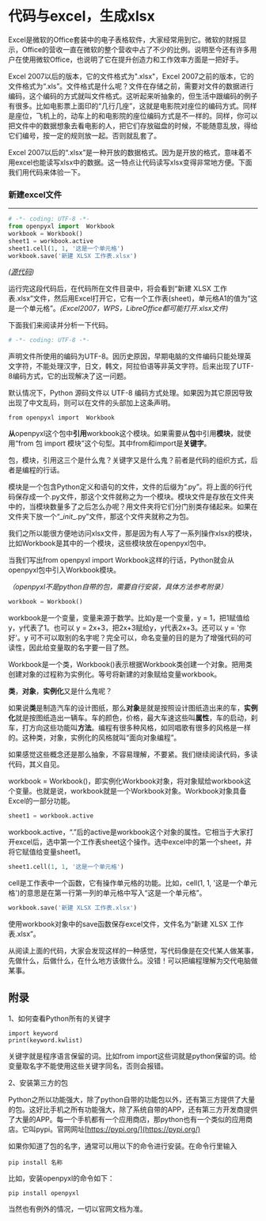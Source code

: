 # 代码与excel，生成xlsx

Excel是微软的Office套装中的电子表格软件，大家经常用到它。微软的财报显示，Office的营收一直在微软的整个营收中占了不少的比例。说明至今还有许多用户在使用微软Office，也说明了它在提升创造力和工作效率方面是一把好手。

Excel 2007以后的版本，它的文件格式为".xlsx"，Excel 2007之前的版本，它的文件格式为“.xls”。文件格式是什么呢？文件在存储之前，需要对文件的数据进行编码，这个编码的方式就叫文件格式。这听起来听抽象的，但生活中跟编码的例子有很多。比如电影票上面印的“几行几座”，这就是电影院对座位的编码方式。同样是座位，飞机上的，动车上的和电影院的座位编码方式是不一样的。同样，你可以把文件中的数据想象去看电影的人，把它们存放磁盘的时候，不能随意乱放，得给它们编号，按一定的规则放一起。否则就乱套了。

Excel 2007以后的“.xlsx”是一种开放的数据格式。因为是开放的格式，意味着不用excel也能读写xlsx中的数据。这一特点让代码读写xlsx变得非常地方便。下面我们用代码来体验一下。



### 新建excel文件

---



```py
# -*- coding: UTF-8 -*-
from openpyxl import  Workbook
workbook = Workbook()
sheet1 = workbook.active
sheet1.cell(1, 1, '这是一个单元格')
workbook.save('新建 XLSX 工作表.xlsx')
```

*([源代码](example-xlsx-1.py))*

运行完这段代码后，在代码所在文件目录中，将会看到“新建 XLSX 工作表.xlsx”文件，然后用Excel打开它，它有一个工作表(sheet)，单元格A1的值为“这是一个单元格”。*(Excel2007，WPS，LibreOffice都可能打开.xlsx文件)*



下面我们来阅读并分析一下代码。

```python
# -*- coding: UTF-8 -*-
```

声明文件所使用的编码为UTF-8。因历史原因，早期电脑的文件编码只能处理英文字符，不能处理汉字，日文，韩文，阿拉伯语等非英文字符。后来出现了UTF-8编码方式，它的出现解决了这一问题。

默认情况下，Python 源码文件以 UTF-8 编码方式处理。如果因为其它原因导致出现了中文乱码，则可以在文件的头部加上这条声明。



```pyt
from openpyxl import  Workbook
```

**从**openpyxl这个包中**引用**workbook这个模块。如果需要从**包**中引用**模块**，就使用“from 包 import 模块”这个句型。其中from和import是**关键字**。

包，模块，引用这三个是什么鬼？关键字又是什么鬼？前者是代码的组织方式，后者是编程的行话。

模块是一个包含Python定义和语句的文件，文件的后缀为“.py”。将上面的6行代码保存成一个.py文件，那这个文件就称之为一个模块。模块文件是存放在文件夹中的，当模块数量多了之后怎么办呢？用文件夹将它们分门别类存储起来。如果在文件夹下放一个“\__init__.py”文件，那这个文件夹就称之为包。

我们之所以能很方便地访问xlsx文件，那是因为有人写了一系列操作xlsx的模块，比如Workbook是其中的一个模块，这些模块放在openpyxl包中。

当我们写出from openpyxl import  Workbook这样的行话，Python就会从openpyxl包中引入Workbook模块。

*（openpyxl不是python自带的包，需要自行安装，具体方法参考附录）*

```python
workbook = Workbook()
```

workbook是一个变量，变量来源于数学。比如y是一个变量，y = 1，把1赋值给y，y代表了1。也可以 y = 2x+3，把2x+3赋给y，y代表2x+3。还可以 y = '你好'。y 可不可以取别的名字呢？完全可以，命名变量的目的是为了增强代码的可读性，因此给变量取的名字要一目了然。

Workbook是一个类，Workbook()表示根据Workbook类创建一个对象。把用类创建对象的过程称为实例化。等号将新建的对象赋给变量workbook。



**类**，**对象**，**实例化**又是什么鬼呢？

如果说**类**是制造汽车的设计图纸，那么**对象**是就是按照设计图纸造出来的车，**实例化**就是按图纸造出一辆车。车的颜色，价格，最大车速这些叫**属性**，车的启动，刹车，打方向这些功能叫**方法**。编程有很多种风格，如同唱歌有很多的风格是一样的。这种类，对象，实例化的风格就叫“面向对象编程”。

如果感觉这些概念还是那么抽象，不容易理解，不要紧。我们继续阅读代码，多读代码，其义自见。

workbook = Workbook()，即实例化Workbook对象，将对象赋给workbook这个变量。也就是说，workbook就是一个Workbook对象。Workbook对象具备Excel的一部分功能。



```python
sheet1 = workbook.active
```

workbook.active，“.”后的active是workbook这个对象的属性。它相当于大家打开excel后，选中第一个工作表sheet这个操作。选中excel中的第一个sheet，并将它赋值给变量sheet1。



```python
sheet1.cell(1, 1, '这是一个单元格')
```

cell是工作表中一个函数，它有操作单元格的功能。比如，cell(1, 1, '这是一个单元格')的意思是在第一行第一列的单元格中写入“这是一个单元格”。



```python
workbook.save('新建 XLSX 工作表.xlsx')
```

使用workbook对象中的save函数保存excel文件，文件名为“新建 XLSX 工作表.xlsx”。



从阅读上面的代码，大家会发现这样的一种感觉，写代码像是在交代某人做某事，先做什么，后做什么，在什么地方该做什么。没错！可以把编程理解为交代电脑做某事。



## 附录

1、如何查看Python所有的关键字

```pyt
import keyword
print(keyword.kwlist)
```

关键字就是程序语言保留的词。比如from import这些词就是python保留的词。给变量取名字不能使用这些关键字同名，否则会报错。



2、安装第三方的包

Python之所以功能强大，除了python自带的功能包以外，还有第三方提供了大量的包。这好比手机之所有功能强大，除了系统自带的APP，还有第三方开发商提供了大量的APP。每一个手机都有一个应用商店，那python也有一个类似的应用商店。它叫pypi。官网网址[https://pypi.org/](https://pypi.org/)

如果你知道了包的名字，通常可以用以下的命令进行安装。在命令行里输入

```shell
pip install 名称
```

比如，安装openpyxl的命令如下：

```shell
pip install openpyxl
```

当然也有例外的情况，一切以官网文档为准。